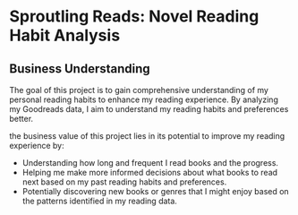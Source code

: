 # Sproutling Reads: Novel Reading Habit Analysis

## Business Understanding
The goal of this project is to gain comprehensive understanding of my personal reading habits to enhance my reading experience. By analyzing my Goodreads data, I aim to understand my reading habits and preferences better.

the business value of this project lies in its potential to improve my reading experience by:
- Understanding how long and frequent I read books and the progress.
- Helping me make more informed decisions about what books to read next based on my past reading habits and preferences.
- Potentially discovering new books or genres that I might enjoy based on the patterns identified in my reading data.
